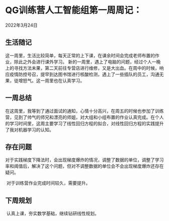 # QG训练营人工智能组第一周周记：
2022年3月24日

## 生活随记

​		这一周里，生活比较简单，每天正常的上下课，在课余时间会完成老师布置的作业，除此之外会进行课外学习。
    新的一周里，遇上了电脑的问题，经过个人一晚上的寻找方法未果，第二天前往专营店进行维修，又是大出血。在周中的时候，响应疫情防控号召，提早到达图书馆进行核酸检测，遇上了一些插队的员工，沟通无果，徒增怒气。这一周里也在认真学习。

## 一周总结

​		在这周里，我等到了通过面试的通知，心情十分高兴，在周五的时候也参加了训练营，见到了帅气的师兄和漂亮的师姐，对大组和小组布置的作业认真完成。在个人的学习时间里，这周主要学习了线性回归方程的拟合，对线性回归方程的实践提升了我对机器学习的认知。
    

## 存在问题

​		对于实践梯度下降法时，会出现梯度爆炸的情况，调整了数据的单位，调整了学习率和阈值后，解决了这个问题，但对不调整数据的单位会不会出现梯度爆炸还存在疑问。

​		对于训练营作业完成时间较久，需要提升。

## 下周规划

​		认真上课，夯实数学基础，继续钻研线性规划。
